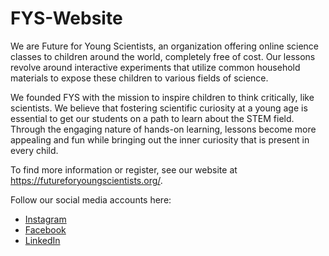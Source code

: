 # FYS-Website

We are Future for Young Scientists, an organization offering online science classes to children around the world, completely free of cost. Our lessons revolve around interactive experiments that utilize common household materials to expose these children to various fields of science.

We founded FYS with the mission to inspire children to think critically, like scientists. We believe that fostering scientific curiosity at a young age is essential to get our students on a path to learn about the STEM field. Through the engaging nature of hands-on learning, lessons become more appealing and fun while bringing out the inner curiosity that is present in every child.

To find more information or register, see our website at https://futureforyoungscientists.org/.

Follow our social media accounts here:
- [Instagram](https://www.instagram.com/futureforyoungscientists/)
- [Facebook](https://www.facebook.com/futureforyoungscientists)
- [LinkedIn](https://www.linkedin.com/company/futureforyoungscientists)
